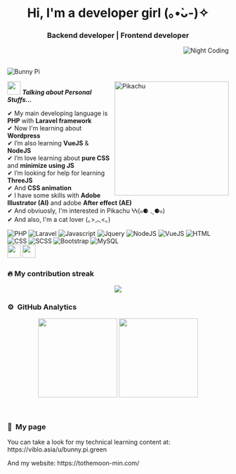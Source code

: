 <h1 align="center">Hi, I'm a developer girl 	(｡•̀ᴗ-)✧</h1>
<h3 align="center">Backend developer | Frontend developer</h3>
<img alt="Night Coding" src="https://scontent.fpnh22-1.fna.fbcdn.net/v/t1.0-9/56564628_2072370349542377_2660031730706022400_o.jpg?_nc_cat=105&ccb=3&_nc_sid=e3f864&_nc_ohc=GGH2ca0ArGcAX8zTaC0&_nc_ht=scontent.fpnh22-1.fna&oh=858c79bb4a8199a9870e8e1d4181861a&oe=605E63A1" align="right"/>
<br/><br/>
<p align="left"> <img src="http://estruyf-github.azurewebsites.net/api/VisitorHit?user=BunnyPi04&repo=bunny_pi&countColor=%23f07167" alt="Bunny Pi" /> </p>
<img align="right" width=260px alt="Pikachu" src="https://scontent.fpnh22-1.fna.fbcdn.net/v/t1.0-9/86730427_2665376556908417_8868888002001108992_o.jpg?_nc_cat=111&ccb=3&_nc_sid=09cbfe&_nc_ohc=z60hCE8-mswAX9nXsPZ&_nc_ht=scontent.fpnh22-1.fna&oh=6dd691ac427e77b2335f3fec6f34d593&oe=605C90FF" />

<img src="https://static.wixstatic.com/media/392ab3_e2853f9e90144d188a130c9f53c5cb94~mv2.gif/v1/fit/w_292,h_292,al_c,q_80/file.webp" width="30px">&nbsp;***Talking about Personal Stuffs...***

✔ My main developing language is **PHP** with **Laravel framework**<br>
✔ Now I'm learning about **Wordpress**<br>
✔ I’m also learning **VueJS** & **NodeJS**<br>
✔ I’m love learning about **pure CSS** and **minimize using JS**<br>
✔ I’m looking for help for learning **ThreeJS**<br>
✔ And **CSS animation**<br>
✔ I have some skills with **Adobe Illustrator (AI)** and adobe **After effect (AE)**<br>
✔ And obviuosly, I'm interested in Pikachu ϞϞ(๑⚈ ․̫ ⚈๑)<br>
✔ And also, I'm a cat lover (｡>︿<｡) <br>

![PHP](https://img.shields.io/badge/PHP-777BB4?style=for-the-badge&logo=php&logoColor=white)
![Laravel](https://img.shields.io/badge/Laravel-FF2D20?style=for-the-badge&logo=laravel&logoColor=white)
![Javascript](https://img.shields.io/badge/JavaScript-F7DF1E?style=for-the-badge&logo=javascript&logoColor=black)
![Jquery](https://img.shields.io/badge/jQuery-0769AD?style=for-the-badge&logo=jquery&logoColor=white)
![NodeJS](https://img.shields.io/badge/Node.js-43853D?style=for-the-badge&logo=node.js&logoColor=white)
![VueJS](https://img.shields.io/badge/Vue.js-35495E?style=for-the-badge&logo=vue.js&logoColor=4FC08D)
![HTML](https://img.shields.io/badge/HTML5-E34F26?style=for-the-badge&logo=html5&logoColor=white)
![CSS](https://img.shields.io/badge/CSS3-1572B6?style=for-the-badge&logo=css3&logoColor=white)
![SCSS](https://img.shields.io/badge/Sass-CC6699?style=for-the-badge&logo=sass&logoColor=white)
![Bootstrap](https://img.shields.io/badge/Bootstrap-563D7C?style=for-the-badge&logo=bootstrap&logoColor=white)
![MySQL](https://img.shields.io/badge/MySQL-00000F?style=for-the-badge&logo=mysql&logoColor=white)
<br/>
<img src="https://upload.wikimedia.org/wikipedia/commons/thumb/6/66/Illustrator_CC_icon.png/492px-Illustrator_CC_icon.png" height="30px" style="margin-bottom: 1px;"/>
<img src="https://encrypted-tbn0.gstatic.com/images?q=tbn:ANd9GcRs-Th6IJu1kcno9KULx6QEEPkTYFx-KPpacg&usqp=CAU" height="30px"/>


### 🔥 My contribution streak
<p align="center">
  <a href="https://github.com/BunnyPi04/github-readme-streak-stats">
    <img src="https://github-readme-streak-stats.herokuapp.com/?user=BunnyPi04#version3"/>
  </a>
</p>

### ⚙️ &nbsp;GitHub Analytics
<p align="center">
  <img height="180em" src="https://github-readme-stats.vercel.app/api?username=BunnyPi04&include_all_commits=true&count_private=true&show_icons=true&line_height=20&title_color=f07167&icon_color=0081a7&text_color=f4a261&bg_color=fdfcdc,fdfcdc,fdfcdc"/>

<img height="180em" src="https://github-readme-stats-eight-theta.vercel.app/api/top-langs/?username=BunnyPi04&layout=compact&langs_count=8&theme=algolia&title_color=f07167&icon_color=0081a7&text_color=f4a261&bg_color=fdfcdc,fdfcdc,fdfcdc"/>
</p>
<br/>


### 🌱 &nbsp;My page
<p>You can take a look for my technical learning content at: https://viblo.asia/u/bunny.pi.green</p>
<p>And my website: https://tothemoon-min.com/</p>


